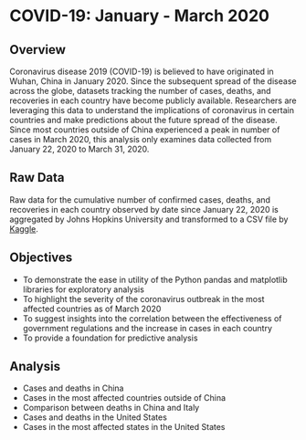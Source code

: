 # COVID-19: January - March 2020

## Overview
Coronavirus disease 2019 (COVID-19) is believed to have originated in Wuhan, China in January 2020. Since the subsequent spread of the disease across the globe, datasets tracking the number of cases, deaths, and recoveries in each country have become publicly available. Researchers are leveraging this data to understand the implications of coronavirus in certain countries and make predictions about the future spread of the disease. Since most countries outside of China experienced a peak in number of cases in March 2020, this analysis only examines data collected from January 22, 2020 to March 31, 2020.

## Raw Data
Raw data for the cumulative number of confirmed cases, deaths, and recoveries in each country observed by date since January 22, 2020 is aggregated by Johns Hopkins University and transformed to a CSV file by
[Kaggle](https://www.kaggle.com/sudalairajkumar/novel-corona-virus-2019-dataset).

## Objectives
- To demonstrate the ease in utility of the Python pandas and matplotlib libraries for exploratory analysis
- To highlight the severity of the coronavirus outbreak in the most affected countries as of March 2020
- To suggest insights into the correlation between the effectiveness of government regulations and the increase in cases in each country
- To provide a foundation for predictive analysis

## Analysis
- Cases and deaths in China
- Cases in the most affected countries outside of China
- Comparison between deaths in China and Italy
- Cases and deaths in the United States
- Cases in the most affected states in the United States
